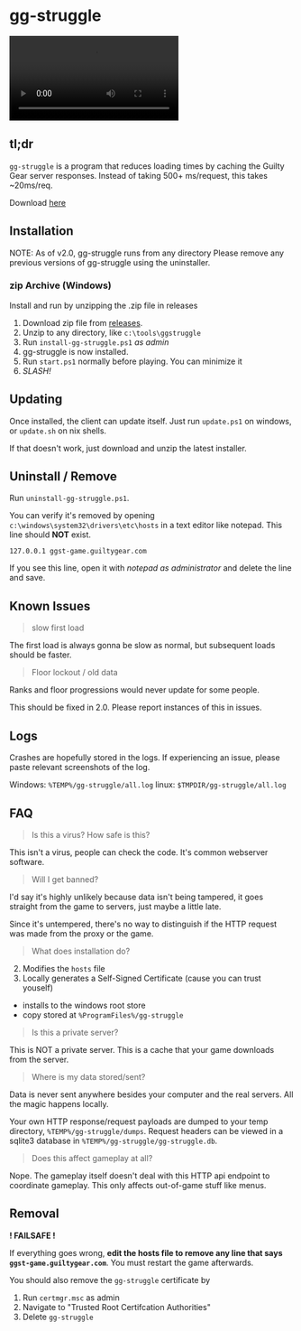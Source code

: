 # gg-struggle

![Demo Video](media/ggmain.webm)


## tl;dr

`gg-struggle` is a program that reduces loading times by caching
the Guilty Gear server responses. Instead of taking 500+ ms/request,
this takes ~20ms/req.

Download [here][releases]

## Installation

NOTE: As of v2.0, gg-struggle runs from any directory
Please remove any previous versions of gg-struggle using the uninstaller.

### zip Archive (Windows)

Install and run by unzipping the .zip file in releases

1. Download zip file from [releases][releases].
2. Unzip to any directory, like `c:\tools\ggstruggle`
3. Run `install-gg-struggle.ps1` *as admin*
4. gg-struggle is now installed.
5. Run `start.ps1` normally before playing. You can minimize it
6. _SLASH!_

## Updating

Once installed, the client can update itself. Just run `update.ps1` on windows,
or `update.sh` on nix shells.

If that doesn't work, just download and unzip the latest installer.

## Uninstall / Remove

Run `uninstall-gg-struggle.ps1`.

You can verify it's removed by opening
`c:\windows\system32\drivers\etc\hosts` in a text editor like notepad. This
line should  __NOT__ exist.

```
127.0.0.1 ggst-game.guiltygear.com
```

If you see this line, open it with _notepad as administrator_ and delete the
line and save.



## Known Issues

> slow first load

The first load is always gonna be slow as normal, but subsequent loads should be faster.

> Floor lockout / old data

Ranks and floor progressions would never update for some people.

This should be fixed in 2.0. Please report instances of this in issues.

## Logs

Crashes are hopefully stored in the logs. If experiencing an issue,
please paste relevant screenshots of the log.

Windows: `%TEMP%/gg-struggle/all.log`
linux: `$TMPDIR/gg-struggle/all.log`

## FAQ

> Is this a virus? How safe is this?

This isn't a virus, people can check the code.
It's common webserver software.

> Will I get banned?

I'd say it's highly unlikely because data isn't being tampered, it goes straight
from the game to servers, just maybe a little late.

Since it's untempered, there's no way to distinguish if the HTTP request was
made from the proxy or the game.

> What does installation do?

2. Modifies the `hosts` file
3. Locally generates a Self-Signed Certificate (cause you can trust youself)
  - installs to the windows root store
  - copy stored at `%ProgramFiles%/gg-struggle`

> Is this a private server?

This is NOT a private server. This is a cache that your game downloads from
the server.

> Where is my data stored/sent?

Data is never sent anywhere besides your computer and the real
servers. All the magic happens locally.

Your own HTTP response/request payloads are dumped to your temp directory,
`%TEMP%/gg-struggle/dumps`. Request headers can be viewed in a sqlite3
database in `%TEMP%/gg-struggle/gg-struggle.db`.

> Does this affect gameplay at all?

Nope. The gameplay itself doesn't deal with this HTTP api endpoint
to coordinate gameplay. This only affects out-of-game stuff like menus.

## Removal

**! FAILSAFE !**

If everything goes wrong, **edit the hosts file to remove any line that
says `ggst-game.guiltygear.com`**. You must restart the game afterwards.

You should also remove the `gg-struggle` certificate by

1. Run `certmgr.msc` as admin
2. Navigate to "Trusted Root Certifcation Authorities"
3. Delete `gg-struggle`

[releases]: https://github.com/tsaibermelon/gg-struggle/releases/download
